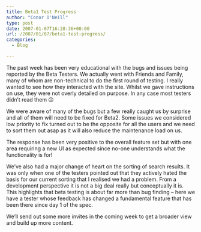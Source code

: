```yaml
---
title: Beta1 Test Progress
author: "Conor O'Neill"
type: post
date: 2007-01-07T16:28:36+00:00
url: /2007/01/07/beta1-test-progress/
categories:
  - Blog

---
```

The past week has been very educational with the bugs and issues being reported by the Beta Testers. We actually went with Friends and Family, many of whom are non-technical to do the first round of testing. I really wanted to see how they interacted with the site. Whilst we gave instructions on use, they were not overly detailed on purpose. In any case most testers didn&#8217;t read them 😉

We were aware of many of the bugs but a few really caught us by surprise and all of them will need to be fixed for Beta2. Some issues we considered low priority to fix turned out to be the opposite for all the users and we need to sort them out asap as it will also reduce the maintenance load on us.

The response has been very positive to the overall feature set but with one area requiring a new UI as expected since no-one understands what the functionality is for!

We&#8217;ve also had a major change of heart on the sorting of search results. It was only when one of the testers pointed out that they actively hated the basis for our current sorting that I realised we had a problem. From a development perspective it is not a big deal really but conceptually it is. This highlights that beta testing is about far more than bug finding &#8211; here we have a tester whose feedback has changed a fundamental feature that has been there since day 1 of the spec.

We&#8217;ll send out some more invites in the coming week to get a broader view and build up more content.
